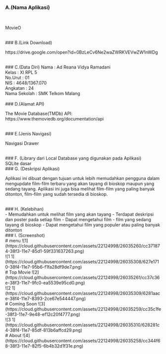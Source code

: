 ### A.(Nama Aplikasi)
<br>
<P>MovieO</P>
<br>
### B.(Link Download)
<P>https://drive.google.com/open?id=0BzLeCv6Ne2waZWRKVEVwZW1nWDg </P>
<br>
### C.(Data Diri)
Nama          : Ad Reana Vidya Ramadani <br>
Kelas         : XI RPL 5 <br>
No.Urut       : 01 <br>
NIS           : 4648/1367.070 <br>
Angkatan      : 24<br>
Nama Sekolah  : SMK Telkom Malang<br>
<br>
### D.(Alamat API)
<br>
<P>The Movie Database(TMDb) API: https://www.themoviedb.org/documentation/api </P>
<br>
### E.(Jenis Navigasi)
<br>
<P> Navigasi Drawer </P>
<br>
### F. (Library dari Local Database yang digunakan pada Aplikasi)
<br>
SQLite dasar
<br>
### G. (Deskripsi Aplikasi)
<br>
<P>  Aplikasi ini dibuat dengan tujuan untuk lebih memudahkan pengguna dalam mengupdate film-film terbaru yang akan tayang di bioskop maupun yang sedang tayang. 
Aplikasi ini juga bisa melihat film-film yang paling banyak ditonton, film-film yang sudah tersedia di bioskop.</P>
<br>
### H. (Kelebihan)
<br>
- Memudahkan untuk melihat film yang akan tayang
- Terdapat deskripsi dan poster pada setiap film
- Dapat mengetahui film - film yang sedang tayang di bioskop
- Dapat mengetahui film yang populer atau paling banyak ditonton
<br>
### I. (Screenshot)
<br>
# menu
![1](https://cloud.githubusercontent.com/assets/22124998/26035260/cc371874-38f3-11e7-85d1-59f331637263.png)
<br>
![1 1](https://cloud.githubusercontent.com/assets/22124998/26035308/627e1710-38f4-11e7-95b6-f1fa28df9de7.png)
<br>
# Top Movie
![2](https://cloud.githubusercontent.com/assets/22124998/26035261/cc37c36e-38f3-11e7-9fc0-ea5539e95cd0.png)
<br>
![2 1](https://cloud.githubusercontent.com/assets/22124998/26035309/6281aace-38f4-11e7-8393-2ce67e544447.png)
<br>
# Coming Soon
![3](https://cloud.githubusercontent.com/assets/22124998/26035259/cc35c1fe-38f3-11e7-9e48-ef12c20f4777.png)
<br>
![3 1](https://cloud.githubusercontent.com/assets/22124998/26035310/628281c4-38f4-11e7-85df-813b6affcd29.png)
<br>
# About
![4](https://cloud.githubusercontent.com/assets/22124998/26035258/cc344f68-38f3-11e7-82f5-6b4b32d1f31e.png)
<br>
